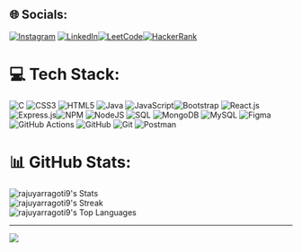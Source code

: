 <!-- - 👋 Hi, I’m Raju Yarragoti, @rajuyarragoti9
I Am Full Stack Developer 
- 👀 I’m interested in Software Development,FrontEnd Development , Backend Development 
- 🌱 I’m currently learning ReactJS,MongoDB,Java Full Stack
- 💞️ I’m looking to collaborate on Full-stack Projects and want to work with start-ups.
- 📫 How to reach me Email: rajuyarragoti9@gmail.com

<!---
rajuyarragoti9/rajuyarragoti9 is a ✨ special ✨ repository because its `README.md` (this file) appears on your GitHub profile.
You can click the Preview link to take a look at your changes.
---> 



## 🌐 Socials:
[![Instagram](https://img.shields.io/badge/Instagram-%23E4405F.svg?logo=Instagram&logoColor=white)](https://www.instagram.com/raju.18_/) [![LinkedIn](https://img.shields.io/badge/LinkedIn-%230077B5.svg?logo=linkedin&logoColor=white)](https://www.linkedin.com/in/raju-yarragoti-4a655315a/)[![LeetCode](https://img.shields.io/badge/dynamic/json?style=flat-square&labelColor=black&color=%23ffa116&label=Solved&query=solved&url=https%3A%2F%2Fleetcode-badge.vercel.app%2Fapi%2Fusers%2FLeetCode&logo=leetcode&logoColor=yellow)](https://leetcode.com/u/raju_cs/)[![HackerRank](https://img.shields.io/badge/-Hackerrank-2EC866?logo=HackerRank&logoColor=white)](https://www.hackerrank.com/profile/rajucse1818)
 

# 💻 Tech Stack:
![C](https://img.shields.io/badge/c-%2300599C.svg?style=for-the-badge&logo=c&logoColor=white) ![CSS3](https://img.shields.io/badge/css3-%231572B6.svg?style=for-the-badge&logo=css3&logoColor=white) ![HTML5](https://img.shields.io/badge/html5-%23E34F26.svg?style=for-the-badge&logo=html5&logoColor=white) ![Java](https://img.shields.io/badge/java-%23ED8B00.svg?style=for-the-badge&logo=openjdk&logoColor=white) ![JavaScript](https://img.shields.io/badge/javascript-%23323330.svg?style=for-the-badge&logo=javascript&logoColor=%23F7DF1E)![Bootstrap](https://img.shields.io/badge/bootstrap-%238511FA.svg?style=for-the-badge&logo=bootstrap&logoColor=white) ![React.js](https://img.shields.io/badge/-ReactJs-61DAFB?logo=react&logoColor=white&style=for-the-badge)![Express.js](https://img.shields.io/badge/express.js-%23404d59.svg?style=for-the-badge&logo=express&logoColor=%2361DAFB)![NPM](https://img.shields.io/badge/NPM-%23CB3837.svg?style=for-the-badge&logo=npm&logoColor=white) ![NodeJS](https://img.shields.io/badge/node.js-6DA55F?style=for-the-badge&logo=node.js&logoColor=white) ![SQL](https://img.shields.io/badge/-SQL-000?&logo=MySQL&logoColor=4479A1) ![MongoDB](https://img.shields.io/badge/MongoDB-%234ea94b.svg?style=for-the-badge&logo=mongodb&logoColor=white) ![MySQL](https://img.shields.io/badge/mysql-4479A1.svg?style=for-the-badge&logo=mysql&logoColor=white) ![Figma](https://img.shields.io/badge/figma-%23F24E1E.svg?style=for-the-badge&logo=figma&logoColor=white) ![GitHub Actions](https://img.shields.io/badge/github%20actions-%232671E5.svg?style=for-the-badge&logo=githubactions&logoColor=white) ![GitHub](https://img.shields.io/badge/github-%23121011.svg?style=for-the-badge&logo=github&logoColor=white) ![Git](https://img.shields.io/badge/git-%23F05033.svg?style=for-the-badge&logo=git&logoColor=white) ![Postman](https://img.shields.io/badge/Postman-FF6C37?style=for-the-badge&logo=postman&logoColor=white)
# 📊 GitHub Stats:
![rajuyarragoti9's Stats](https://github-readme-stats.vercel.app/api?username=rajuyarragoti9&theme=highcontrast&show_icons=true&hide_border=false&count_private=true)
<br/>
![rajuyarragoti9's Streak](https://github-readme-streak-stats.herokuapp.com/?user=rajuyarragoti9&theme=highcontrast&hide_border=false)<br/>
![rajuyarragoti9's Top Languages](https://github-readme-stats.vercel.app/api/top-langs/?username=rajuyarragoti9&theme=highcontrast&show_icons=true&hide_border=false&layout=compact)

---
[![](https://visitcount.itsvg.in/api?id=rajuyarragoti9&label=Profile%20Views&color=6&icon=1&pretty=false)](https://visitcount.itsvg.in)
